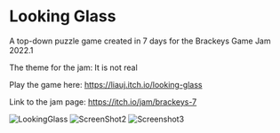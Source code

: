 # Looking Glass

A top-down puzzle game created in 7 days for the Brackeys Game Jam 2022.1

The theme for the jam: It is not real

Play the game here:
https://liauj.itch.io/looking-glass

Link to the jam page:
https://itch.io/jam/brackeys-7

![LookingGlass](https://user-images.githubusercontent.com/25046106/155862671-2b6990fa-1188-4465-8279-9b11767cdb2f.png)
![ScreenShot2](https://user-images.githubusercontent.com/25046106/155862690-fce8f7d9-e121-4aea-9931-b7325960ca65.png)
![Screenshot3](https://user-images.githubusercontent.com/25046106/155862691-1e0ef4c7-4275-4976-85f2-cdbce84bcc54.png)
